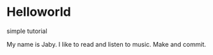 # Helloworld

simple tutorial

My name is Jaby. I like to read and listen to music.
Make and commit.
